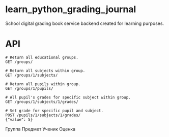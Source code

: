 # learn_python_grading_journal
School digital grading book service backend created for learning purposes.


# API

```
# Return all educational groups.
GET /groups/

# Return all subjects within group.
GET /groups/1/subjects/

# Return all pupils within group.
GET /groups/1/pupils/

# All pupil's grades for specific subject within group.
GET /groups/1/subjects/1/grades/

# Set grade for specific pupil and subject.
POST /pupils/1/subjects/1/grades/
{"value": 5}
```


Группа Предмет Ученик Оценка 
